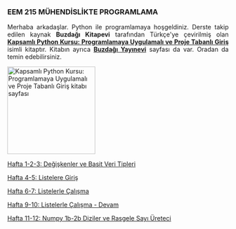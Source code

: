 <h3>EEM 215 MÜHENDİSLİKTE PROGRAMLAMA</h3>
<p align="justify">Merhaba arkadaşlar. Python ile programlamaya hoşgeldiniz. Derste takip edilen kaynak <b>Buzdağı Kitapevi</b> tarafından Türkçe'ye çevirilmiş olan <a href="https://www.buzdagikitabevi.com/kapsamli-python-kursu-programlamaya-uygulamali-ve-proje-tabanli-giris" target="_blank"><b>Kapsamlı Python Kursu: Programlamaya Uygulamalı ve Proje Tabanlı Giriş</b></a> isimli kitaptır. Kitabın ayrıca <a href="https://buzdagiyayinevi.com/kapsamli-python-kursu-programlamaya-uygulamali-ve-proje-tabanli-giris/" target="_blank"><b>Buzdağı Yayınevi</b></a> sayfası da var. Oradan da temin edebilirsiniz.</p>

<img src="https://buzdagiyayinevi.com/wp-content/uploads/2022/02/Python-Crash-Course-Kapak-scaled.jpg" target="_blank" alt="Kapsamlı Python Kursu: Programlamaya Uygulamalı ve Proje Tabanlı Giriş kitabı sayfası" width="200" height=auto>

<a href="https://github.com/mtahakoroglu/gumushane-EEM-bilgisayar-programlama/tree/main/Python/hafta-1-2-3" target="_blank">Hafta 1-2-3: Değişkenler ve Basit Veri Tipleri</a><br>

<a href="https://github.com/mtahakoroglu/gumushane-EEM-bilgisayar-programlama/tree/main/Python/hafta-4-5" target="_blank">Hafta 4-5: Listelere Giriş</a>

<a href="https://github.com/mtahakoroglu/gumushane-EEM-bilgisayar-programlama/tree/main/Python/hafta-6-7" target="_blank">Hafta 6-7: Listelerle Çalışma</a>

<a href="https://github.com/mtahakoroglu/gumushane-EEM-bilgisayar-programlama/tree/main/Python/hafta-9-10" target="_blank">Hafta 9-10: Listelerle Çalışma - Devam</a>

<a href="https://github.com/mtahakoroglu/gumushane-EEM-bilgisayar-programlama/tree/main/Python/hafta-11-12" target="_blank">Hafta 11-12: Numpy 1b-2b Diziler ve Rasgele Sayı Üreteci</a>
